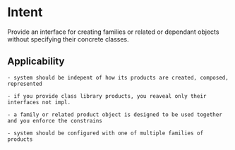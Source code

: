 # Intent

Provide an interface for creating families or related or dependant objects without specifying their concrete classes.

## Applicability

    - system should be indepent of how its products are created, composed, represented

    - if you provide class library products, you reaveal only their interfaces not impl.

    - a family or related product object is designed to be used together and you enforce the constrains
    
    - system should be configured with one of multiple families of products